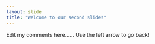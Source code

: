 ```yaml
---
layout: slide
title: "Welcome to our second slide!"
---
```

Edit my comments here......
Use the left arrow to go back!

